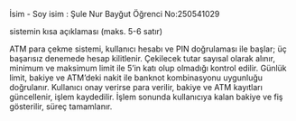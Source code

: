 İsim - Soy isim : Şule Nur Bayğut 
Öğrenci No:250541029

sistemin kısa açıklaması (maks. 5-6 satır) 

ATM para çekme sistemi, kullanıcı hesabı ve PIN doğrulaması ile başlar; üç başarısız denemede hesap kilitlenir. Çekilecek tutar sayısal olarak alınır, minimum ve maksimum limit ile 5’in katı olup olmadığı kontrol edilir. Günlük limit, bakiye ve ATM’deki nakit ile banknot kombinasyonu uygunluğu doğrulanır. Kullanıcı onay verirse para verilir, bakiye ve ATM kayıtları güncellenir, işlem kaydedilir. İşlem sonunda kullanıcıya kalan bakiye ve fiş  gösterilir, süreç tamamlanır.
 
